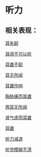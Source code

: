 # 听力

## 相关表现：

[耳失聪](https://zuoye.gmzyh.com/search?key=耳失聪)
[耳闭不可以听](https://zuoye.gmzyh.com/search?key=耳闭不可以听)
[耳聋不聪](https://zuoye.gmzyh.com/search?key=耳聋不聪)
[耳无所闻](https://zuoye.gmzyh.com/search?key=耳无所闻)
[耳聋作响](https://zuoye.gmzyh.com/search?key=耳聋作响)
[胸胁痛而耳聋](https://zuoye.gmzyh.com/search?key=胸胁痛而耳聋)
[两耳无所闻](https://zuoye.gmzyh.com/search?key=两耳无所闻)
[肾气虚而耳聋](https://zuoye.gmzyh.com/search?key=肾气虚而耳聋)
[耳聋](https://zuoye.gmzyh.com/search?key=耳聋)
[听力减退](https://zuoye.gmzyh.com/search?key=听力减退)
[听觉模糊不清](https://zuoye.gmzyh.com/search?key=听觉模糊不清)